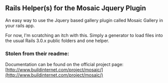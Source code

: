 ## Rails Helper(s) for the Mosaic Jquery Plugin

An easy way to use the Jquery based gallery plugin called Mosaic Gallery in your rails app.

For now, I'm scratching an itch with this.  Simply a generator to load files into the usual Rails 3.0.x public folders and one helper.

### Stolen from their readme: 
Documentation can be found on the official project page: [http://www.buildinternet.com/project/mosaic/](http://www.buildinternet.com/project/mosaic/)